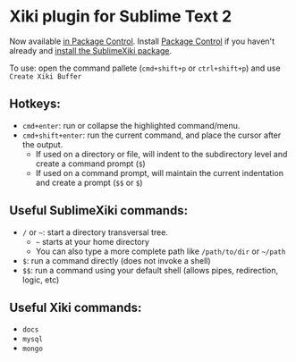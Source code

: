 Xiki plugin for Sublime Text 2
====

Now available [in Package Control](https://sublime.wbond.net/packages/SublimeXiki). Install [Package Control](https://sublime.wbond.net/installation) if you haven't already and [install the  SublimeXiki package](https://sublime.wbond.net/docs/usage).

To use: open the command pallete (`cmd+shift+p` or `ctrl+shift+p`) and use `Create Xiki Buffer`

Hotkeys:
----
  - `cmd+enter`: run or collapse the highlighted command/menu.
  - `cmd+shift+enter`: run the current command, and place the cursor after the output.
    - If used on a directory or file, will indent to the subdirectory level and create a command prompt (`$`)
    - If used on a command prompt, will maintain the current indentation and create a prompt (`$$` or `$`)

Useful SublimeXiki commands:
----

  - `/` or `~`: start a directory transversal tree. 
    - `~` starts at your home directory
    - You can also type a more complete path like `/path/to/dir` or `~/path`
  - `$`: run a command directly (does not invoke a shell)
  - `$$`: run a command using your default shell (allows pipes, redirection, logic, etc)

Useful Xiki commands:
----
  - `docs`
  - `mysql`
  - `mongo`
